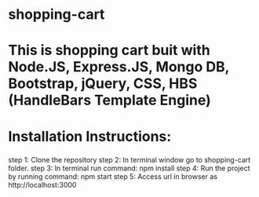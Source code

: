 # shopping-cart

# This is shopping cart buit with Node.JS, Express.JS, Mongo DB, Bootstrap, jQuery, CSS, HBS (HandleBars Template Engine)

# Installation Instructions:

###
  step 1: Clone the repository 
  step 2: In terminal window go to shopping-cart folder.
  step 3: In terminal run command: npm install
  step 4: Run the project by running command: npm start
  step 5: Access url in browser as http://localhost:3000
####
